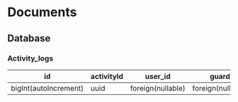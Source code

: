 # Documents

## Database

### Activity_logs

| id                    | activityId | user_id           | guard             | route_name       | path             | event            | activity         |
| --------------------- | ---------- | ----------------- | ----------------- | ---------------- | ---------------- | ---------------- | ---------------- |
| bigInt(autoIncrement) | uuid       | foreign(nullable) | foreign(nullable) | string(nullable) | string(nullable) | string(nullable) | string(nullable) |
